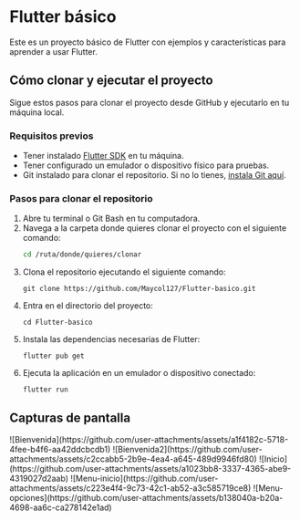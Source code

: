 <h1> Flutter básico </h1>

Este es un proyecto básico de Flutter con ejemplos y características para aprender a usar Flutter.

## Cómo clonar y ejecutar el proyecto

Sigue estos pasos para clonar el proyecto desde GitHub y ejecutarlo en tu máquina local.

### Requisitos previos

- Tener instalado [Flutter SDK](https://flutter.dev/docs/get-started/install) en tu máquina.
- Tener configurado un emulador o dispositivo físico para pruebas.
- Git instalado para clonar el repositorio. Si no lo tienes, [instala Git aquí](https://git-scm.com/downloads).

### Pasos para clonar el repositorio

1. Abre tu terminal o Git Bash en tu computadora.
2. Navega a la carpeta donde quieres clonar el proyecto con el siguiente comando:
   ```bash
   cd /ruta/donde/quieres/clonar
3. Clona el repositorio ejecutando el siguiente comando:
   ```
   git clone https://github.com/Maycol127/Flutter-basico.git
4. Entra en el directorio del proyecto:
   ```
   cd Flutter-basico 
5. Instala las dependencias necesarias de Flutter:
   ```
   flutter pub get
6. Ejecuta la aplicación en un emulador o dispositivo conectado:
   ```
   flutter run

<h2> Capturas de pantalla </h1>
![Bienvenida](https://github.com/user-attachments/assets/a1f4182c-5718-4fee-b4f6-aa42ddcbcdb1)
![Bienvenida2](https://github.com/user-attachments/assets/c2ccabb5-2b9e-4ea4-a645-489d9946fd80)
![Inicio](https://github.com/user-attachments/assets/a1023bb8-3337-4365-abe9-4319027d2aab)
![Menu-inicio](https://github.com/user-attachments/assets/c223e4f4-9c73-42c1-ab52-a3c585719ce8)
![Menu-opciones](https://github.com/user-attachments/assets/b138040a-b20a-4698-aa6c-ca278142e1ad)

